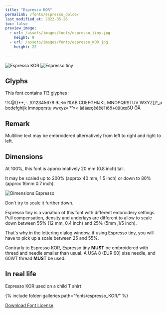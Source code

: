 ```yaml
---
title: "Espresso KOR"
permalink: /fonts/espresso_dolce/
last_modified_at: 2022-05-26
toc: false
preview_image:
  - url: /assets/images/fonts/espresso_tiny.jpg
    height: 9
  - url: /assets/images/fonts/espresso_KOR.jpg
    height: 22

---
```

![Espresso KOR](/assets/images/fonts/espresso_KOR.jpg)
![Espresso tiny](/assets/images/fonts/espresso_tiny.jpg)


## Glyphs
This font  contains  113 glyphes :

!%@()*+,-.
/012345678
9:;<=>?&AB
CDEFGHIJKL
MNOPQRSTUV
WXYZ[\]^_a
bcdefghijk
lmnopqrstu
vwxyz«'°’»×
àâäæçèéêëî
ïôö÷ùûüœßÜ
ÖÄ

## Remark
Multiline text may be embroidered alternatively from left to right and  right to left.
## Dimensions

At 100%, this font is approximatively  20 mm  (0.8 inch) tall.

It may be scaled up to  200% (approx 40 mm, 1.5 inch) or down to 80% (approx 16mm 0.7 inch).

![Dimensions Espresso](/assets/images/fonts/Sizing/espressosizing.jpg)

Don't try to scale it further down.

Espresso tiny  is a variation of this font with different embroidery settings. Pull compensation, density and underlays are different to allow to scale down between 55% (12 mm, 0.4 inch) and 25% (5mm ,1/5 inch). 

That's why in the lettering dialog window, if using Espresso tiny, you will have to pick up a scale between 25 and 55%. 

Contrarly to Espresso KOR, Espresso tiny   **MUST** be embroidered with thread and needle smaller than usual.
A USA 8 (EUR 60) size needle, and 60WT thread **MUST** be used.


## In real life

Espresso KOR used  on a child T shirt

{% include folder-galleries path="fonts/espresso_KOR/" %}


[Download Font License](https://github.com/inkstitch/inkstitch/tree/main/fonts/espresso_KOR/LICENSE)
